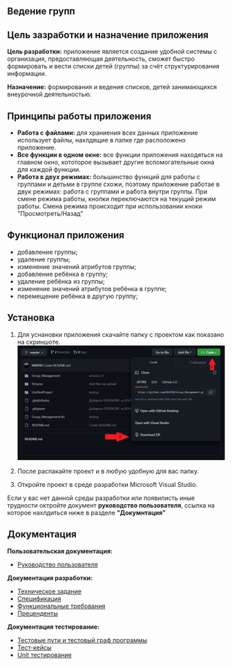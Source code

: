 ## Ведение групп

## Цель зазработки и назначение приложения 
**Цель разработки:** приложение является создание удобной системы с
организация,
предоставляющая
деятельность, сможет быстро формировать и вести списки детей (группы) за
счёт структурирования информации.

**Назначение:** формирования и ведения
списков, детей занимающихся внеурочной деятельностью.

## Принципы работы приложения
* **Работа с файлами:** для храниения всех данных приложение использует файлы, нахлдящие в папке где расположено приложение.
* **Все функции в одном окне:** все функции приложения находяться на главном окно, кототорое вызывает другие вспомогательные окна для каждой функции.
* **Работа в двух режимах:** большинство функций для работы с группами и детьми в группе схожи, поэтому приложение работае в двук режимах: работа с группами и работа внутри группы. При смене режима работы, кнопки переключаются на текущий режим работы. Смена режима происходит при использовании кноки "Просмотреть/Назад"

## Функционал приложения
* добавление группы;
* удаление группы;
* изменение значений атрибутов группы;
* добавление ребёнка в группу;
* удаление ребёнка из группы;
* изменение значений атрибутов ребёнка в группе;
* перемещение ребёнка в другую группу;

## Установка
1. Для уснановки приложения скачайте папку с проектом как показано на скриншоте.
![avatar](/Pictures/How_to_download_project.png)

2. После распакайте проект и в любую удобную для вас папку.
3. Откройте проект в среде разработки Microsoft Visual Studio.

Если у вас нет данной среды разработки или появилисть иные трудности октройте документ **руководство пользователя**, ссылка на которое нахлдиться ниже в разделе **"Докумнтация"**

## Документация 
**Пользовательская документация:**
* [Руководство пользователя](https://github.com/N1KF0X/Group_Management/raw/master/Documentations/User's_guide.docx)

**Документация разработки:**
* [Техническое задание](https://github.com/N1KF0X/Group_Management/raw/master/Documentations/ТЗ.docx)
* [Спецификация](https://github.com/N1KF0X/Group_Management/raw/master/Documentations/Спецификация.docx)
* [Функциональные требования](https://github.com/N1KF0X/Group_Management/raw/master/Documentations/Функциональные_требования.docx)
* [Преценденты](https://github.com/N1KF0X/Group_Management/raw/master/Documentations/Преценденты.docx)

**Документация тестирование:**
* [Тестовые пути и тестовый граф программы](https://github.com/N1KF0X/Group_Management/raw/master/Documentations/Тестовые_пути.docx)
* [Тест-кейсы](https://github.com/N1KF0X/Group_Management/raw/master/Documentations/Тест-кейсы.docx)
* [Unit тестирование](https://github.com/N1KF0X/Group_Management/raw/master/Documentations/Отчёт_о_тестировании.docx)
